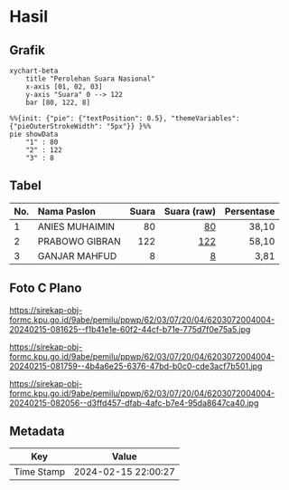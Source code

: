 # Hasil

## Grafik

```mermaid
xychart-beta
    title "Perolehan Suara Nasional"
    x-axis [01, 02, 03]
    y-axis "Suara" 0 --> 122
    bar [80, 122, 8]
```

```mermaid
%%{init: {"pie": {"textPosition": 0.5}, "themeVariables": {"pieOuterStrokeWidth": "5px"}} }%%
pie showData
    "1" : 80
    "2" : 122
    "3" : 8
```

## Tabel

| No. | Nama Paslon    | Suara | Suara (raw) | Persentase |
|:--- |:-------------- | -----:| -----------:| ----------:|
| 1   | ANIES MUHAIMIN | 80    | [80][p-1]   | 38,10      |
| 2   | PRABOWO GIBRAN | 122   | [122][p-2]  | 58,10      |
| 3   | GANJAR MAHFUD  | 8     | [8][p-3]    | 3,81       |


[p-1]: https://github.com/gigit-pemilu/pemilu-2024/blob/main/pilpres/hitung-suara/sub/62-kalimantan-tengah/sub/03-kapuas/sub/07-kapuas-murung/sub/2004-mampai/sub/004-tps/sub/paslon-1.txt
[p-2]: https://github.com/gigit-pemilu/pemilu-2024/blob/main/pilpres/hitung-suara/sub/62-kalimantan-tengah/sub/03-kapuas/sub/07-kapuas-murung/sub/2004-mampai/sub/004-tps/sub/paslon-2.txt
[p-3]: https://github.com/gigit-pemilu/pemilu-2024/blob/main/pilpres/hitung-suara/sub/62-kalimantan-tengah/sub/03-kapuas/sub/07-kapuas-murung/sub/2004-mampai/sub/004-tps/sub/paslon-3.txt

## Foto C Plano

https://sirekap-obj-formc.kpu.go.id/9abe/pemilu/ppwp/62/03/07/20/04/6203072004004-20240215-081625--f1b41e1e-60f2-44cf-b71e-775d7f0e75a5.jpg

https://sirekap-obj-formc.kpu.go.id/9abe/pemilu/ppwp/62/03/07/20/04/6203072004004-20240215-081759--4b4a6e25-6376-47bd-b0c0-cde3acf7b501.jpg

https://sirekap-obj-formc.kpu.go.id/9abe/pemilu/ppwp/62/03/07/20/04/6203072004004-20240215-082056--d3ffd457-dfab-4afc-b7e4-95da8647ca40.jpg


## Metadata

| Key        | Value               |
| ---------- | ------------------- |
| Time Stamp | 2024-02-15 22:00:27 |



